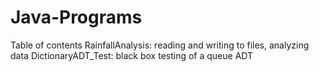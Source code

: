# Java-Programs
Table of contents
RainfallAnalysis: reading and writing to files, analyzing data
DictionaryADT_Test: black box testing of a queue ADT

